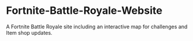 # Fortnite-Battle-Royale-Website
A Fortnite Battle Royale site including an interactive map for  challenges and Item shop updates.
